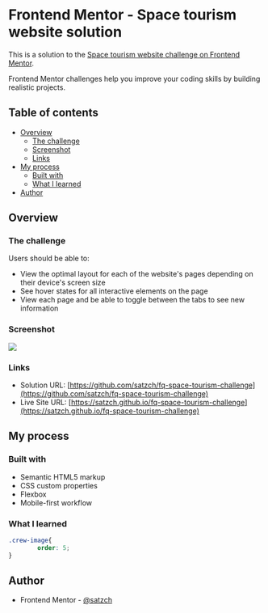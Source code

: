 # Frontend Mentor - Space tourism website solution

This is a solution to the [Space tourism website challenge on Frontend Mentor](https://www.frontendmentor.io/challenges/space-tourism-multipage-website-gRWj1URZ3). 

Frontend Mentor challenges help you improve your coding skills by building realistic projects. 

## Table of contents

- [Overview](#overview)
  - [The challenge](#the-challenge)
  - [Screenshot](#screenshot)
  - [Links](#links)
- [My process](#my-process)
  - [Built with](#built-with)
  - [What I learned](#what-i-learned)
- [Author](#author)

## Overview

### The challenge

Users should be able to:

- View the optimal layout for each of the website's pages depending on their device's screen size
- See hover states for all interactive elements on the page
- View each page and be able to toggle between the tabs to see new information

### Screenshot

![](./screenshot.jpg)


### Links

- Solution URL: [https://github.com/satzch/fq-space-tourism-challenge](https://github.com/satzch/fq-space-tourism-challenge)
- Live Site URL: [https://satzch.github.io/fq-space-tourism-challenge](https://satzch.github.io/fq-space-tourism-challenge)

## My process

### Built with

- Semantic HTML5 markup
- CSS custom properties
- Flexbox
- Mobile-first workflow


### What I learned


```css
.crew-image{
        order: 5;
}
```

## Author

- Frontend Mentor - [@satzch](https://www.frontendmentor.io/profile/satzch)


